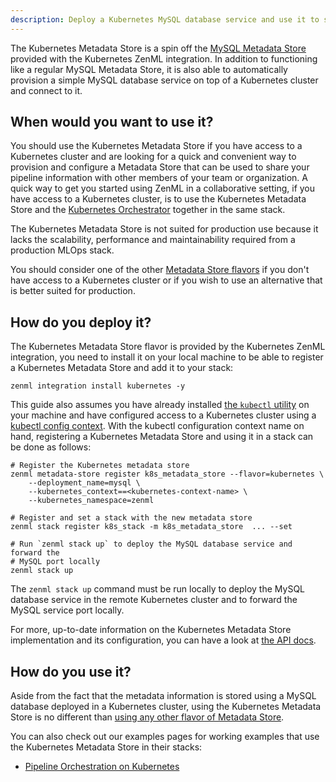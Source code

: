 ```yaml
---
description: Deploy a Kubernetes MySQL database service and use it to store metadata information
---
```


The Kubernetes Metadata Store is a spin off the [MySQL Metadata Store](./mysql.md)
provided with the Kubernetes ZenML integration. In addition to functioning
like a regular MySQL Metadata Store, it is also able to automatically provision
a simple MySQL database service on top of a Kubernetes cluster and connect to
it.

## When would you want to use it?

You should use the Kubernetes Metadata Store if you have access to a Kubernetes
cluster and are looking for a quick and convenient way to provision and
configure a Metadata Store that can be used to share your pipeline information
with other members of your team or organization. A quick way to get you started
using ZenML in a collaborative setting, if you have access to a Kubernetes
cluster, is to use the Kubernetes Metadata Store and the [Kubernetes Orchestrator](../orchestrators/kubernetes.md)
together in the same stack. 

The Kubernetes Metadata Store is not suited for production use because it
lacks the scalability, performance and maintainability required from a
production MLOps stack.

You should consider one of the other [Metadata Store flavors](./overview.md#metadata-store-flavors)
if you don't have access to a Kubernetes cluster or if you wish to use an
alternative that is better suited for production.

## How do you deploy it?

The Kubernetes Metadata Store flavor is provided by the Kubernetes ZenML
integration, you need to install it on your local machine to be able to register
a Kubernetes Metadata Store and add it to your stack:

```shell
zenml integration install kubernetes -y
```

This guide also assumes you have already installed [the `kubectl` utility](https://kubernetes.io/docs/tasks/tools/#kubectl)
on your machine and have configured access to a Kubernetes cluster using a
[kubectl config context](https://kubernetes.io/docs/tasks/access-application-cluster/configure-access-multiple-clusters/).
With the kubectl configuration context name on hand, registering a Kubernetes
Metadata Store and using it in a stack can be done as follows:

```shell
# Register the Kubernetes metadata store
zenml metadata-store register k8s_metadata_store --flavor=kubernetes \
    --deployment_name=mysql \
    --kubernetes_context==<kubernetes-context-name> \
    --kubernetes_namespace=zenml

# Register and set a stack with the new metadata store
zenml stack register k8s_stack -m k8s_metadata_store  ... --set

# Run `zenml stack up` to deploy the MySQL database service and forward the
# MySQL port locally
zenml stack up
```

The `zenml stack up` command must be run locally to deploy the MySQL database
service in the remote Kubernetes cluster and to forward the MySQL service port
locally.

For more, up-to-date information on the Kubernetes Metadata Store implementation
and its configuration, you can have a look at [the API docs](https://apidocs.zenml.io/latest/api_docs/integrations/#zenml.integrations.kubernetes.metadata_stores.kubernetes_metadata_store).

## How do you use it?

Aside from the fact that the metadata information is stored using a MySQL
database deployed in a Kubernetes cluster, using the Kubernetes Metadata Store
is no different than [using any other flavor of Metadata Store](./overview.md#how-to-use-it).

You can also check out our examples pages for working examples that use the
Kubernetes Metadata Store in their stacks:

- [Pipeline Orchestration on Kubernetes](https://github.com/zenml-io/zenml/tree/main/examples/kubernetes_orchestration)
